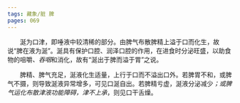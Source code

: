 ```yaml
---
tags: 藏象/脏 脾
pages: 069
---
```

&emsp;&emsp;涎为口津，即唾液中较清稀的部分。由脾气布散脾精上溢于口而化生，故说“脾在液为涎”。涎具有保护口腔、润泽口腔的作用，在进食时分泌旺盛，以助食物的咀嚼<dfn>、吞咽</dfn>和消化，故有“涎出于脾而溢于胃”之说。

&emsp;&emsp;脾精、脾气充足，涎液化生适量，上行于口而不溢出口外。若脾胃不和，或脾气不摄，则导致涎液异常增多，可见口涎自出。若脾精亏虚，涎液分泌减少<dfn>；或脾气运化布散津液功能障碍，津不上承</dfn>，则见口干舌燥。